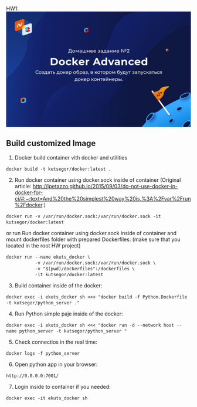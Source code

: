 HW1:
![Alt text](HW2.jpg?raw=true "Title")

## Build customized Image
1. Docker build container vith docker and utilities
```
docker build -t kutsegor/docker:latest .
```

2. Run docker container using docker.sock inside of container
(Original article: http://jpetazzo.github.io/2015/09/03/do-not-use-docker-in-docker-for-ci/#:~:text=And%20the%20simplest%20way%20is,%3A%2Fvar%2Frun%2Fdocker.)

```
docker run -v /var/run/docker.sock:/var/run/docker.sock -it kutsegor/docker:latest
```
or run Run docker container using docker.sock inside of container and mount dockerfiles folder with prepared Dockerfiles:
(make sure that you located in the root HW project)
```
docker run --name ekuts_docker \
           -v /var/run/docker.sock:/var/run/docker.sock \
           -v "$(pwd)/dockerfiles":/dockerfiles \
           -it kutsegor/docker:latest
```

3. Build container inside of the docker:
```
docker exec -i ekuts_docker sh <<< "docker build -f Python.Dockerfile -t kutsegor/python_server ."

```

4. Run Python simple paje inside of the docker:
```
docker exec -i ekuts_docker sh <<< "docker run -d --network host --name python_server -t kutsegor/python_server "
```

5. Check connectios in the real time:
```
docker logs -f python_server
```

6. Open python app in your browser:
```
http://0.0.0.0:7001/
```

7. Login inside to container if you needed:
```
docker exec -it ekuts_docker sh
```
